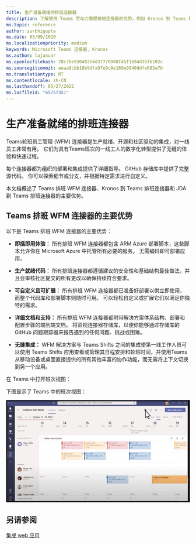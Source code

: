 ```yaml
---
title: 生产准备就绪的排班连接器
description: 了解使用 Teams 劳动力管理排班连接器的优势，例如 Kronos 到 Teams 排班连接器和 JDA 到 Teams 排班连接器
ms.topic: reference
author: surbhigupta
ms.date: 03/09/2020
ms.localizationpriority: medium
keywords: Microsoft Teams 连接器, Kronos
ms.author: lajanuar
ms.openlocfilehash: 78c76e93040354d37770988f45f1b94d35f6102c
ms.sourcegitcommit: eeaa8cbb10b9dfa97e9c8e169e9940ddfe683a7b
ms.translationtype: MT
ms.contentlocale: zh-CN
ms.lasthandoff: 05/27/2022
ms.locfileid: "65757351"
---
```

# <a name="production-ready-shifts-connectors"></a>生产准备就绪的排班连接器  

Teams轮班员工管理 (WFM) 连接器是生产就绪、开源和社区驱动的集成，对一线员工非常有用。 它们为具有Teams班次的一线工人的数字化转型提供了无缝的体验和快速过程。

每个连接器都为组织的部署和集成提供了详细指导。 GitHub 存储库中提供了完整源代码。 你可以探索细节或分支，并根据特定需求进行自定义。

本文档概述了 Teams 排班 WFM 连接器、Kronos 到 Teams 排班连接器和 JDA 到 Teams 排班连接器的主要优势。

## <a name="key-benefits-of-teams-shifts-wfm-connectors"></a>Teams 排班 WFM 连接器的主要优势

以下是 Teams 排班 WFM 连接器的主要优势：

* **即插即用体验：** 所有排班 WFM 连接器都包含 ARM Azure 部署脚本，这些脚本允许你在 Microsoft Azure 中托管所有必要的服务。 无需编码即可部署应用。

* **生产就绪代码：** 所有排班连接器都遵循建议的安全性和基础结构最佳做法，并且会审核社区提交的所有更改以确保持续符合要求。

* **可自定义且可扩展：** 所有排班 WFM 连接器都已准备好部署以供立即使用，而整个代码库和部署脚本则随时可用。 可以轻松自定义或扩展它们以满足你独特的需求。

* **详细文档和支持：** 所有排班 WFM 连接器都附带解决方案体系结构、部署和配置步骤的端到端文档。 将监视连接器存储库，以便你能够通过存储库的 GitHub 问题跟踪器来报告遇到的任何问题、挑战或困难。

* **无缝集成：** WFM 解决方案与 Teams Shifts 之间的集成使第一线工作人员可以使用 Teams Shifts 应用查看或管理其日程安排和轮班时间，并使用Teams从移动设备或桌面直接提供的所有其他丰富的协作功能，而无需将上下文切换到另一个应用。  

在 Teams 中打开班次视图：

下图显示了 Teams 中的班次视图：

![在 Teams 中打开班次](../assets/images/teams-open-shifts-view.png)

## <a name="see-also"></a>另请参阅

[集成 web 应用](~/samples/integrate-web-apps-overview.md)
